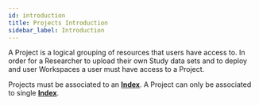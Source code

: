 ```yaml
---
id: introduction
title: Projects Introduction
sidebar_label: Introduction
---
```


A Project is a logical grouping of resources that users have access to. In order for a Researcher to upload their own Study data sets and to deploy and user Workspaces a user must have access to a Project.

Projects must be associated to an [**Index**](/user_guide/sidebar/admin/accounts/indexes/introduction). A Project can only be associated to single [**Index**](/user_guide/sidebar/admin/accounts/indexes/introduction).
